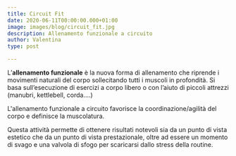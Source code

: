 ```yaml
---
title: Circuit Fit
date: 2020-06-11T00:00:00.000+01:00
image: images/blog/circuit_fit.jpg
description: Allenamento funzionale a circuito
author: Valentina
type: post

---
```

L’**allenamento funzionale** è la nuova forma di allenamento che riprende i movimenti naturali del corpo sollecitando tutti i muscoli in profondità. Si basa sull’esecuzione di esercizi a corpo libero o con l’aiuto di piccoli attrezzi (manubri, kettlebell, corda....)

L'allenamento funzionale a circuito favorisce la coordinazione/agilità del corpo e definisce la muscolatura.

Questa attività permette di ottenere risultati notevoli sia da un punto di vista estetico che da un punto di vista prestazionale, oltre ad essere un momento di svago e una valvola di sfogo per scaricarsi dallo stress della routine.